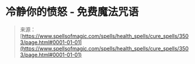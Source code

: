 <!--yml

分类：未分类

日期：2024年6月12日 18:37:11

-->

# 冷静你的愤怒 - 免费魔法咒语

> 来源：[https://www.spellsofmagic.com/spells/health_spells/cure_spells/3503/page.html#0001-01-01](https://www.spellsofmagic.com/spells/health_spells/cure_spells/3503/page.html#0001-01-01)
